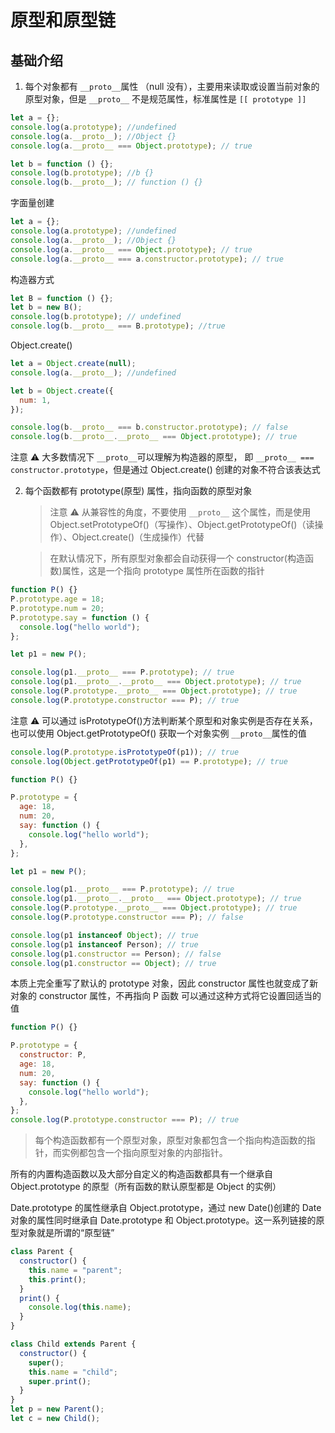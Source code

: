 # 原型和原型链

## 基础介绍

1. 每个对象都有 `__proto__`属性 （null 没有），主要用来读取或设置当前对象的原型对象，但是 `__proto__` 不是规范属性，标准属性是 `[[ prototype ]]`

```js
let a = {};
console.log(a.prototype); //undefined
console.log(a.__proto__); //Object {}
console.log(a.__proto__ === Object.prototype); // true

let b = function () {};
console.log(b.prototype); //b {}
console.log(b.__proto__); // function () {}
```

字面量创建

```js
let a = {};
console.log(a.prototype); //undefined
console.log(a.__proto__); //Object {}
console.log(a.__proto__ === Object.prototype); // true
console.log(a.__proto__ === a.constructor.prototype); // true
```

构造器方式

```js
let B = function () {};
let b = new B();
console.log(b.prototype); // undefined
console.log(b.__proto__ === B.prototype); //true
```

Object.create()

```js
let a = Object.create(null);
console.log(a.__proto__); //undefined

let b = Object.create({
  num: 1,
});

console.log(b.__proto__ === b.constructor.prototype); // false
console.log(b.__proto__.__proto__ === Object.prototype); // true
```

注意 ⚠ 大多数情况下 `__proto__`可以理解为构造器的原型， 即 `__proto__ === constructor.prototype`，但是通过 Object.create() 创建的对象不符合该表达式

2. 每个函数都有 prototype(原型) 属性，指向函数的原型对象

   > 注意 ⚠️ 从兼容性的角度，不要使用 `__proto__` 这个属性，而是使用 Object.setPrototypeOf()（写操作）、Object.getPrototypeOf()（读操作）、Object.create()（生成操作）代替

   > 在默认情况下，所有原型对象都会自动获得一个 constructor(构造函数)属性，这是一个指向 prototype 属性所在函数的指针

```js
function P() {}
P.prototype.age = 18;
P.prototype.num = 20;
P.prototype.say = function () {
  console.log("hello world");
};

let p1 = new P();

console.log(p1.__proto__ === P.prototype); // true
console.log(p1.__proto__.__proto__ === Object.prototype); // true
console.log(P.prototype.__proto__ === Object.prototype); // true
console.log(P.prototype.constructor === P); // true
```

注意 ⚠️ 可以通过 isPrototypeOf()方法判断某个原型和对象实例是否存在关系，也可以使用 Object.getPrototypeOf() 获取一个对象实例 `__proto__`属性的值

```js
console.log(P.prototype.isPrototypeOf(p1)); // true
console.log(Object.getPrototypeOf(p1) == P.prototype); // true
```

```js
function P() {}

P.prototype = {
  age: 18,
  num: 20,
  say: function () {
    console.log("hello world");
  },
};

let p1 = new P();

console.log(p1.__proto__ === P.prototype); // true
console.log(p1.__proto__.__proto__ === Object.prototype); // true
console.log(P.prototype.__proto__ === Object.prototype); // true
console.log(P.prototype.constructor === P); // false

console.log(p1 instanceof Object); // true
console.log(p1 instanceof Person); // true
console.log(p1.constructor == Person); // false
console.log(p1.constructor == Object); // true
```

本质上完全重写了默认的 prototype 对象，因此 constructor 属性也就变成了新对象的 constructor 属性，不再指向 P 函数
可以通过这种方式将它设置回适当的值

```js
function P() {}

P.prototype = {
  constructor: P,
  age: 18,
  num: 20,
  say: function () {
    console.log("hello world");
  },
};
console.log(P.prototype.constructor === P); // true
```

> 每个构造函数都有一个原型对象，原型对象都包含一个指向构造函数的指针，而实例都包含一个指向原型对象的内部指针。

所有的内置构造函数以及大部分自定义的构造函数都具有一个继承自 Object.prototype 的原型（所有函数的默认原型都是 Object 的实例）

Date.prototype 的属性继承自 Object.prototype，通过 new Date()创建的 Date 对象的属性同时继承自 Date.prototype 和 Object.prototype。这一系列链接的原型对象就是所谓的“原型链”

```js
class Parent {
  constructor() {
    this.name = "parent";
    this.print();
  }
  print() {
    console.log(this.name);
  }
}

class Child extends Parent {
  constructor() {
    super();
    this.name = "child";
    super.print();
  }
}
let p = new Parent();
let c = new Child();
```
